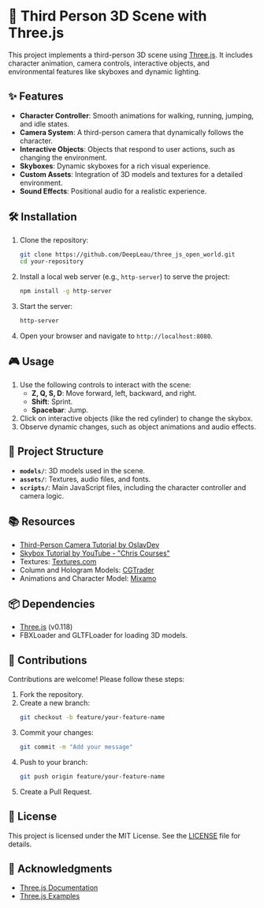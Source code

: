 
# 🌟 Third Person 3D Scene with Three.js

This project implements a third-person 3D scene using [Three.js](https://threejs.org/). It includes character animation, camera controls, interactive objects, and environmental features like skyboxes and dynamic lighting.

## ✨ Features

- **Character Controller**: Smooth animations for walking, running, jumping, and idle states.
- **Camera System**: A third-person camera that dynamically follows the character.
- **Interactive Objects**: Objects that respond to user actions, such as changing the environment.
- **Skyboxes**: Dynamic skyboxes for a rich visual experience.
- **Custom Assets**: Integration of 3D models and textures for a detailed environment.
- **Sound Effects**: Positional audio for a realistic experience.

## 🛠️ Installation

1. Clone the repository:
   ```bash
   git clone https://github.com/DeepLeau/three_js_open_world.git
   cd your-repository
   ```
2. Install a local web server (e.g., `http-server`) to serve the project:
   ```bash
   npm install -g http-server
   ```
3. Start the server:
   ```bash
   http-server
   ```
4. Open your browser and navigate to `http://localhost:8080`.

## 🎮 Usage

1. Use the following controls to interact with the scene:
   - **Z, Q, S, D**: Move forward, left, backward, and right.
   - **Shift**: Sprint.
   - **Spacebar**: Jump.
2. Click on interactive objects (like the red cylinder) to change the skybox.
3. Observe dynamic changes, such as object animations and audio effects.

## 📁 Project Structure

- **`models/`**: 3D models used in the scene.
- **`assets/`**: Textures, audio files, and fonts.
- **`scripts/`**: Main JavaScript files, including the character controller and camera logic.

## 📚 Resources

- [Third-Person Camera Tutorial by OslavDev](https://oslavdev.medium.com/third-person-controller-in-three-js-b643bec50f92)
- [Skybox Tutorial by YouTube - "Chris Courses"](https://www.youtube.com/watch?v=cp-H_6VODko)
- Textures: [Textures.com](https://www.textures.com/)
- Column and Hologram Models: [CGTrader](https://www.cgtrader.com/)
- Animations and Character Model: [Mixamo](https://www.mixamo.com/)

## 📦 Dependencies

- [Three.js](https://threejs.org/) (v0.118)
- FBXLoader and GLTFLoader for loading 3D models.

## 🤝 Contributions

Contributions are welcome! Please follow these steps:

1. Fork the repository.
2. Create a new branch:
   ```bash
   git checkout -b feature/your-feature-name
   ```
3. Commit your changes:
   ```bash
   git commit -m "Add your message"
   ```
4. Push to your branch:
   ```bash
   git push origin feature/your-feature-name
   ```
5. Create a Pull Request.

## 📜 License

This project is licensed under the MIT License. See the [LICENSE](LICENSE) file for details.

## 🙏 Acknowledgments

- [Three.js Documentation](https://threejs.org/docs/)
- [Three.js Examples](https://threejs.org/examples/)
